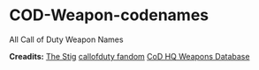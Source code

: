 # COD-Weapon-codenames
All Call of Duty Weapon Names


**Creadits:**
[The Stig](https://github.com/Stiggary)
[callofduty fandom](https://callofduty.fandom.com/wiki/Call_of_Duty_Wiki)
[CoD HQ Weapons Database](https://docs.google.com/spreadsheets/d/10BwA8Ia-SlnaZgDFLXjdP9AfG9h7ZsWtuVdofTakxHQ/edit?usp=sharing)
